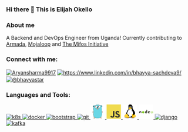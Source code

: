 ### Hi there 👋 This is Elijah Okello

<h3 align="left">About me</h3>
<p align="left">
</p>
<p align="left">A Backend and DevOps Engineer from Uganda! Currently contributing to <a href="https://armadaproject.io/" target="_blank">Armada</a>, <a href="https://mojaloop.io" target="_blank">Mojaloop</a> and <a href="https://fineract.apache.org/" target="_blank">The Mifos Initiative</a></p>

<h3 align="left">Connect with me:</h3>
<p align="left">
<a href="https://twitter.com/elijah0kello" target="blank"><img align="center" src="https://raw.githubusercontent.com/rahuldkjain/github-profile-readme-generator/master/src/images/icons/Social/twitter.svg" alt="Aryansharma9917" height="30" width="40" /></a>
<a href="https://www.linkedin.com/in/elijah0kello/" target="blank"><img align="center" src="https://raw.githubusercontent.com/rahuldkjain/github-profile-readme-generator/master/src/images/icons/Social/linked-in-alt.svg" alt="https://www.linkedin.com/in/bhavya-sachdeva9/" height="30" width="40" /></a>
<a href="https://hashnode.com/@elijahokello" target="blank"><img align="center" src="https://cdn.hashnode.com/res/hashnode/image/upload/v1611902473383/CDyAuTy75.png?auto=compress" alt="@bhavyastar" height="40" width="40" /></a>

<h3 align="left">Languages and Tools:</h3>
<p align="left"> 
 <a href="https://kubernetes.io/" target="_blank" rel="noreferrer">
<img src="https://kubernetes.io/images/favicon.png" alt="k8s" width="40" height="40"/>
</a>
 <a href="https://www.docker.com/" target="_blank" rel="noreferrer">
<img src="https://www.docker.com/wp-content/uploads/2022/03/vertical-logo-monochromatic.png" alt="docker" width="40" height="40"/>
</a>
<a href="https://www.python.org/" target="_blank" rel="noreferrer"> <img src="https://upload.wikimedia.org/wikipedia/commons/thumb/c/c3/Python-logo-notext.svg/242px-Python-logo-notext.svg.png" alt="bootstrap" width="40" height="40"/> </a> 
<a href="https://git-scm.com/" target="_blank" rel="noreferrer"> <img src="https://www.vectorlogo.zone/logos/git-scm/git-scm-icon.svg" alt="git" width="40" height="40"/> </a> 
<a href="https://golang.org" target="_blank" rel="noreferrer"> <img src="https://raw.githubusercontent.com/devicons/devicon/master/icons/go/go-original.svg" alt="go" width="40" height="40"/> </a> 
 <a href="https://developer.mozilla.org/en-US/docs/Web/JavaScript" target="_blank" rel="noreferrer"> <img src="https://raw.githubusercontent.com/devicons/devicon/master/icons/javascript/javascript-original.svg" alt="javascript" width="40" height="40"/> </a> 
 <a href="https://www.linux.org/" target="_blank" rel="noreferrer"> <img src="https://raw.githubusercontent.com/devicons/devicon/master/icons/linux/linux-original.svg" alt="linux" width="40" height="40"/> </a> 
 <a href="https://nodejs.org" target="_blank" rel="noreferrer"> <img src="https://raw.githubusercontent.com/devicons/devicon/master/icons/nodejs/nodejs-original-wordmark.svg" alt="nodejs" width="40" height="40"/> </a> 
 <a href="https://www.djangoproject.com/" target="_blank" rel="noreferrer">
<img src="https://static.djangoproject.com/img/logos/django-logo-negative.1d528e2cb5fb.png" alt="django" width="80" height="40"/>
</a>
  <a href="https://kafka.apache.org/" target="_blank" rel="noreferrer">
<img src="https://hub.meltano.com/assets/logos/extractors/kafka.png" alt="kafka" width="80" height="40"/>
</a>
 </p>
